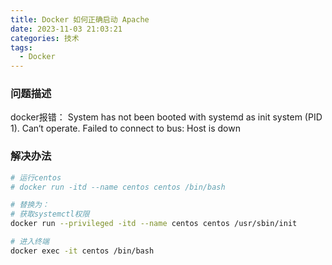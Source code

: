 ```yaml
---
title: Docker 如何正确启动 Apache
date: 2023-11-03 21:03:21
categories: 技术
tags:
  - Docker
---
```


### 问题描述

docker报错：
System has not been booted with systemd as init system (PID 1). Can‘t operate.
Failed to connect to bus: Host is down

<!-- more -->

### 解决办法

```bash
# 运行centos
# docker run -itd --name centos centos /bin/bash

# 替换为：
# 获取systemctl权限
docker run --privileged -itd --name centos centos /usr/sbin/init

# 进入终端
docker exec -it centos /bin/bash
```